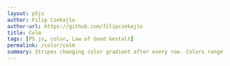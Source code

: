 ```yaml
---  
layout: p5js
author: Filip Czekajlo
author-url: https://github.com/filipczekajlo
title: Colm
tags: [P5.js, color, Law of Good Gestalt]
permalink: /color/colm
summary: Stripes changing color gradient after every row. Colors range form orange to blue.
---  
```

